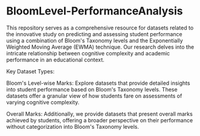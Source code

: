 # BloomLevel-PerformanceAnalysis
This repository serves as a comprehensive resource for datasets related to the innovative study on predicting and assessing student performance using a combination of Bloom's Taxonomy levels and the Exponentially Weighted Moving Average (EWMA) technique. Our research delves into the intricate relationship between cognitive complexity and academic performance in an educational context.

Key Dataset Types:

Bloom's Level-wise Marks: Explore datasets that provide detailed insights into student performance based on Bloom's Taxonomy levels. These datasets offer a granular view of how students fare on assessments of varying cognitive complexity.

Overall Marks: Additionally, we provide datasets that present overall marks achieved by students, offering a broader perspective on their performance without categorization into Bloom's Taxonomy levels.
